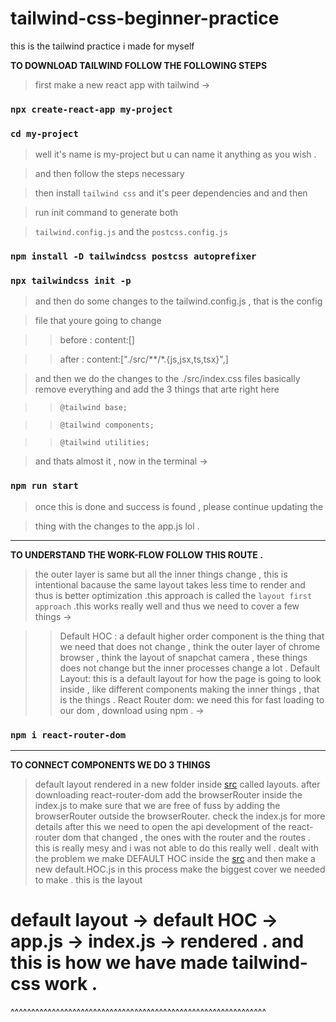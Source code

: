 # tailwind-css-beginner-practice
this is the tailwind practice i made for myself

**TO DOWNLOAD TAILWIND FOLLOW THE FOLLOWING STEPS**

>  first make a new react app with tailwind ->

### ```npx create-react-app my-project```

### ```cd my-project```

>well  it's name is my-project but u can name it anything as you wish . 

>and then follow the steps necessary 
>

>then install ```tailwind css``` and it's peer dependencies and and then 

>run init command to generate both

>```tailwind.config.js``` and the ```postcss.config.js```

### ```npm install -D tailwindcss postcss autoprefixer```

### ```npx tailwindcss init -p```

>and then do some changes to the tailwind.config.js , that is the config 

> file that youre going to change 

>> before : content:[]

>> after : content:["./src/**/*.{js,jsx,ts,tsx}",]

>and then we do the changes to the ./src/index.css files basically remove everything and add the 3 things that arte right here

>>```@tailwind base;```

>>```@tailwind components;```

>>```@tailwind utilities;```

>and thats almost it , now in the terminal ->
### ```npm run start```

>once this is done and success is found , please continue updating the 

>thing with the changes to the app.js lol . 
---
**TO UNDERSTAND THE WORK-FLOW FOLLOW THIS ROUTE .**

> the outer layer is same but all the inner things change , this is intentional bacause the same layout takes less time to render and thus is better optimization .this approach is called the ```layout first approach``` .this works really well and thus we need to cover a few things -> 

>> Default HOC : a default higher order component is the thing that we need that does not change , think the outer layer of chrome browser , think the layout of snapchat camera , these things does not change but the inner processes change a lot .
>>Default Layout: this is a default layout for how the page is going to look inside  , like different components making the inner things , that is the things . 
>>React Router dom: we need this for fast loading  to our dom , download using npm . -> 
### ```npm i react-router-dom```
---
**TO CONNECT COMPONENTS WE DO 3 THINGS**
>default layout rendered in a new folder inside [src](./taily-windy/src) called layouts.
>after downloading react-router-dom  add the browserRouter inside the index.js  to make sure that we are free of fuss by adding the browserRouter outside the browserRouter. check the index.js for more details 
>after this we need to open the api development of the react-router dom that changed , the ones with the router and the routes . this is really mesy and i was not able to do this really well .
>dealt with the problem we make DEFAULT HOC inside the [src](./taily-windy/src) and then make a new default.HOC.js in this process make the biggest cover we needed to make . this is the layout 

# default layout -> default HOC -> app.js -> index.js -> rendered .  and this is how we have made tailwind-css work . 



^^^^^^^^^^^^^^^^^^^^^^^^^^^^^^^^^^^^^^^^^^^^^^^^^^^^^^^^^^^^^^
